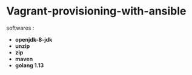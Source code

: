 
# Vagrant-provisioning-with-ansible

 softwares :
  - **openjdk-8-jdk**
  - **unzip**
  - **zip**
  - **maven**
  - **golang 1.13**
      
